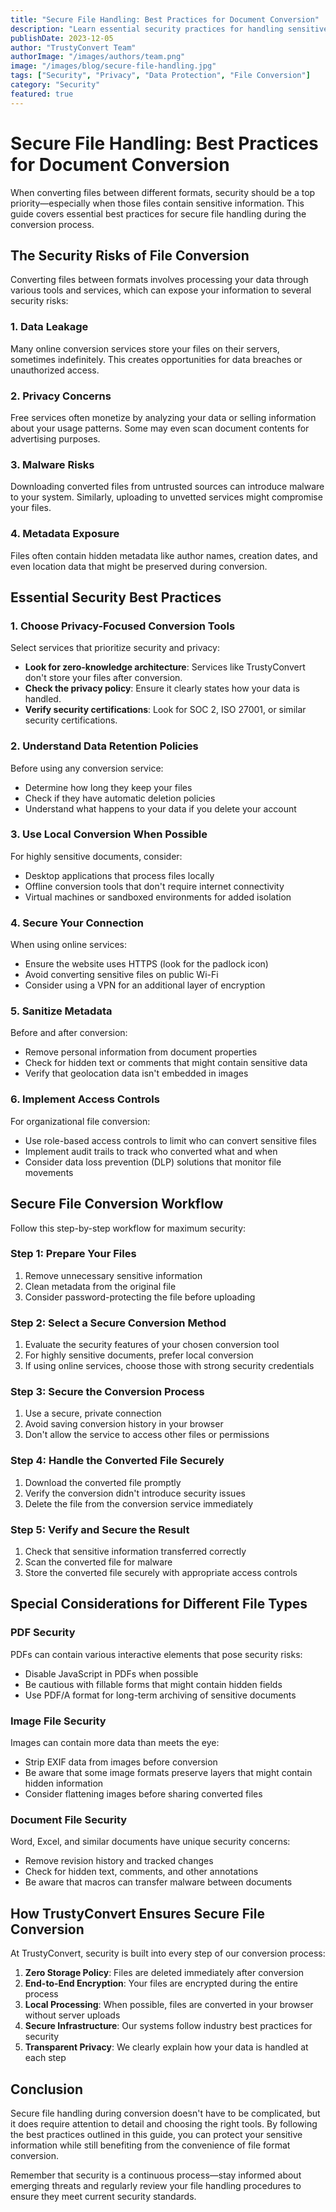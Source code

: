 ```yaml
---
title: "Secure File Handling: Best Practices for Document Conversion"
description: "Learn essential security practices for handling sensitive files during format conversion to protect your data and privacy."
publishDate: 2023-12-05
author: "TrustyConvert Team"
authorImage: "/images/authors/team.png"
image: "/images/blog/secure-file-handling.jpg"
tags: ["Security", "Privacy", "Data Protection", "File Conversion"]
category: "Security"
featured: true
---
```


# Secure File Handling: Best Practices for Document Conversion

When converting files between different formats, security should be a top priority—especially when those files contain sensitive information. This guide covers essential best practices for secure file handling during the conversion process.

## The Security Risks of File Conversion

Converting files between formats involves processing your data through various tools and services, which can expose your information to several security risks:

### 1. Data Leakage

Many online conversion services store your files on their servers, sometimes indefinitely. This creates opportunities for data breaches or unauthorized access.

### 2. Privacy Concerns

Free services often monetize by analyzing your data or selling information about your usage patterns. Some may even scan document contents for advertising purposes.

### 3. Malware Risks

Downloading converted files from untrusted sources can introduce malware to your system. Similarly, uploading to unvetted services might compromise your files.

### 4. Metadata Exposure

Files often contain hidden metadata like author names, creation dates, and even location data that might be preserved during conversion.

## Essential Security Best Practices

### 1. Choose Privacy-Focused Conversion Tools

Select services that prioritize security and privacy:

- **Look for zero-knowledge architecture**: Services like TrustyConvert don't store your files after conversion.
- **Check the privacy policy**: Ensure it clearly states how your data is handled.
- **Verify security certifications**: Look for SOC 2, ISO 27001, or similar security certifications.

### 2. Understand Data Retention Policies

Before using any conversion service:

- Determine how long they keep your files
- Check if they have automatic deletion policies
- Understand what happens to your data if you delete your account

### 3. Use Local Conversion When Possible

For highly sensitive documents, consider:

- Desktop applications that process files locally
- Offline conversion tools that don't require internet connectivity
- Virtual machines or sandboxed environments for added isolation

### 4. Secure Your Connection

When using online services:

- Ensure the website uses HTTPS (look for the padlock icon)
- Avoid converting sensitive files on public Wi-Fi
- Consider using a VPN for an additional layer of encryption

### 5. Sanitize Metadata

Before and after conversion:

- Remove personal information from document properties
- Check for hidden text or comments that might contain sensitive data
- Verify that geolocation data isn't embedded in images

### 6. Implement Access Controls

For organizational file conversion:

- Use role-based access controls to limit who can convert sensitive files
- Implement audit trails to track who converted what and when
- Consider data loss prevention (DLP) solutions that monitor file movements

## Secure File Conversion Workflow

Follow this step-by-step workflow for maximum security:

### Step 1: Prepare Your Files

1. Remove unnecessary sensitive information
2. Clean metadata from the original file
3. Consider password-protecting the file before uploading

### Step 2: Select a Secure Conversion Method

1. Evaluate the security features of your chosen conversion tool
2. For highly sensitive documents, prefer local conversion
3. If using online services, choose those with strong security credentials

### Step 3: Secure the Conversion Process

1. Use a secure, private connection
2. Avoid saving conversion history in your browser
3. Don't allow the service to access other files or permissions

### Step 4: Handle the Converted File Securely

1. Download the converted file promptly
2. Verify the conversion didn't introduce security issues
3. Delete the file from the conversion service immediately

### Step 5: Verify and Secure the Result

1. Check that sensitive information transferred correctly
2. Scan the converted file for malware
3. Store the converted file securely with appropriate access controls

## Special Considerations for Different File Types

### PDF Security

PDFs can contain various interactive elements that pose security risks:

- Disable JavaScript in PDFs when possible
- Be cautious with fillable forms that might contain hidden fields
- Use PDF/A format for long-term archiving of sensitive documents

### Image File Security

Images can contain more data than meets the eye:

- Strip EXIF data from images before conversion
- Be aware that some image formats preserve layers that might contain hidden information
- Consider flattening images before sharing converted files

### Document File Security

Word, Excel, and similar documents have unique security concerns:

- Remove revision history and tracked changes
- Check for hidden text, comments, and other annotations
- Be aware that macros can transfer malware between documents

## How TrustyConvert Ensures Secure File Conversion

At TrustyConvert, security is built into every step of our conversion process:

1. **Zero Storage Policy**: Files are deleted immediately after conversion
2. **End-to-End Encryption**: Your files are encrypted during the entire process
3. **Local Processing**: When possible, files are converted in your browser without server uploads
4. **Secure Infrastructure**: Our systems follow industry best practices for security
5. **Transparent Privacy**: We clearly explain how your data is handled at each step

## Conclusion

Secure file handling during conversion doesn't have to be complicated, but it does require attention to detail and choosing the right tools. By following the best practices outlined in this guide, you can protect your sensitive information while still benefiting from the convenience of file format conversion.

Remember that security is a continuous process—stay informed about emerging threats and regularly review your file handling procedures to ensure they meet current security standards. 